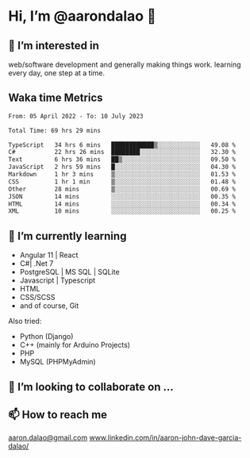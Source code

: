 # __Hi, I’m @aarondalao__ 👋 
## 👀 I’m interested in 
web/software development and generally making things work.
learning every day, one step at a time. 

## Waka time Metrics
<!--START_SECTION:waka-->

```txt
From: 05 April 2022 - To: 10 July 2023

Total Time: 69 hrs 29 mins

TypeScript   34 hrs 6 mins   ████████████▒░░░░░░░░░░░░   49.08 %
C#           22 hrs 26 mins  ████████░░░░░░░░░░░░░░░░░   32.30 %
Text         6 hrs 36 mins   ██▒░░░░░░░░░░░░░░░░░░░░░░   09.50 %
JavaScript   2 hrs 59 mins   █░░░░░░░░░░░░░░░░░░░░░░░░   04.30 %
Markdown     1 hr 3 mins     ▒░░░░░░░░░░░░░░░░░░░░░░░░   01.53 %
CSS          1 hr 1 min      ▒░░░░░░░░░░░░░░░░░░░░░░░░   01.48 %
Other        28 mins         ▒░░░░░░░░░░░░░░░░░░░░░░░░   00.69 %
JSON         14 mins         ░░░░░░░░░░░░░░░░░░░░░░░░░   00.35 %
HTML         14 mins         ░░░░░░░░░░░░░░░░░░░░░░░░░   00.34 %
XML          10 mins         ░░░░░░░░░░░░░░░░░░░░░░░░░   00.25 %
```

<!--END_SECTION:waka-->

## 🌱 I’m currently learning 

- Angular 11 | React 
- C#| .Net 7
- PostgreSQL | MS SQL | SQLite
- Javascript | Typescript
- HTML 
- CSS/SCSS
- and of course, Git 


Also tried:
- Python (Django)
- C++ (mainly for Arduino Projects)
- PHP
- MySQL (PHPMyAdmin)


## 💞️ I’m looking to collaborate on ...

## 📫 How to reach me 
aaron.dalao@gmail.com
www.linkedin.com/in/aaron-john-dave-garcia-dalao/

<!---
aarondalao/aarondalao is a ✨ special ✨ repository because its `README.md` (this file) appears on your GitHub profile.
You can click the Preview link to take a look at your changes.
--->
